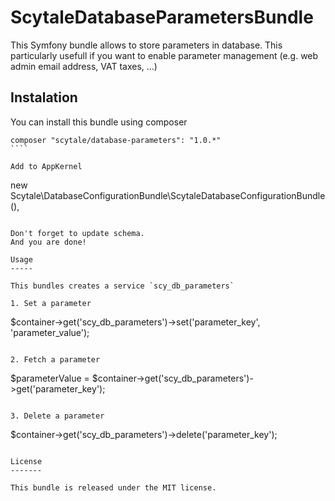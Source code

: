 ScytaleDatabaseParametersBundle
===============================

This Symfony bundle allows to store parameters in database. This particularly usefull if you want to enable parameter management (e.g. web admin email address, VAT taxes, ...)

Instalation
-----------

You can install this bundle using composer

`````
composer "scytale/database-parameters": "1.0.*"
````

Add to AppKernel

``````
new Scytale\DatabaseConfigurationBundle\ScytaleDatabaseConfigurationBundle(),
``````

Don't forget to update schema.
And you are done!

Usage
-----

This bundles creates a service `scy_db_parameters`

1. Set a parameter

  ``````
  $container->get('scy_db_parameters')->set('parameter_key', 'parameter_value');
  ``````
  
2. Fetch a parameter
  
  ``````
  $parameterValue = $container->get('scy_db_parameters')->get('parameter_key');
  ``````

3. Delete a parameter

  ``````
  $container->get('scy_db_parameters')->delete('parameter_key');
  ``````

License
-------

This bundle is released under the MIT license.





